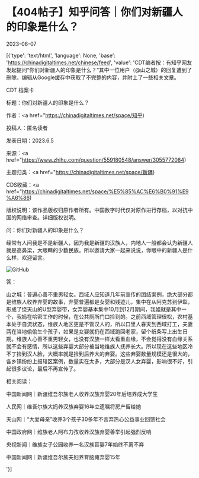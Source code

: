 # 【404帖子】知乎问答｜你们对新疆人的印象是什么？

2023-06-07

[{'type': 'text/html', 'language': None, 'base': 'https://chinadigitaltimes.net/chinese/feed', 'value': 'CDT编者按：有知乎网友发起提问“你们对新疆人的印象是什么？”其中一位用户（@山之城）的回复遭到了删除，编辑从Google缓存中获取了不完整的内容，并附上了一些相关文章。



CDT 档案卡

标题：你们对新疆人的印象是什么？

作者：<a href="https://chinadigitaltimes.net/space/知乎)

投稿人：匿名读者

发表日期：2023.6.5

来源：<a href="https://www.zhihu.com/question/559180548/answer/3055772084)

主题归类：<a href="https://chinadigitaltimes.net/space/新疆)

CDS收藏：<a href="https://chinadigitaltimes.net/space/%E5%85%AC%E6%B0%91%E9%A6%86)

版权说明：该作品版权归原作者所有。中国数字时代仅对原作进行存档，以对抗中国的网络审查。详细版权说明。





问：你们对新疆人的印象是什么？



经常有人问我是不是新疆人，因为我是新疆的汉族人，内地人一般都会认为新疆人就是高鼻梁，大眼睛的少数民族。所以邀请大家一起来说说，你眼中的新疆人是什么样，欢迎留言。



![GitHub](https://chinadigitaltimes.net/chinese/files/2023/06/image-1686138617163.png)

答：



山之城：普遍心善不重男轻女。西域人应知道几年前宣传的团结案例，绝大部分都是维族人收养弃婴的故事，弃婴普遍都是女婴和残迹儿，集中在从阿克苏到伊犁，形成了绕天山的U型弃婴带，女弃婴基本集中10月到12月期间，我姐就是其中一个，我妈在哈密工作的时候，在公共厕所门口捡到的。之前西域管理很松，农村基本处于自流状态，维族人地区更是不管汉人的，所以口里人春天到西域打工，夫妻两在当地偷偷生个孩子，如果是女婴就扔在西域跑回老家，留个纸条写上出生日期。维族人心善不重男轻女，也没有汉族一样太看重血缘，不会觉得没有血缘关系就不会有感情，所以这些弃婴大部分被当地维族人抚养长大。所以现在这些地区冷不丁捡到汉人脸，大概率就是捡到后养大的弃婴。这些弃婴数量规模还是很大的，各乡镇纷纷上报辖区案例，数量实在太多，大部分是汉人女弃婴，影响很不好，引起很多议论，最后不再宣传了。



相关阅读：



中国新闻网｜新疆维吾尔族老人收养汉族弃婴20年后培养成大学生

人民网｜维吾尔族大妈养汉族弃婴16年立遗嘱将房产留给她

天山网｜“大爱母亲”收养3个孩子30多年不言弃热心公益事业回馈社会

中国政府网｜维族老人阿布力孜收养汉族弃婴善举引起强烈反响

央视新闻｜维族女子公园收养一名汉族盲婴7年始终不离不弃

中国新闻网｜新疆维吾尔族夫妇养育脑瘫弃婴15年

'}]